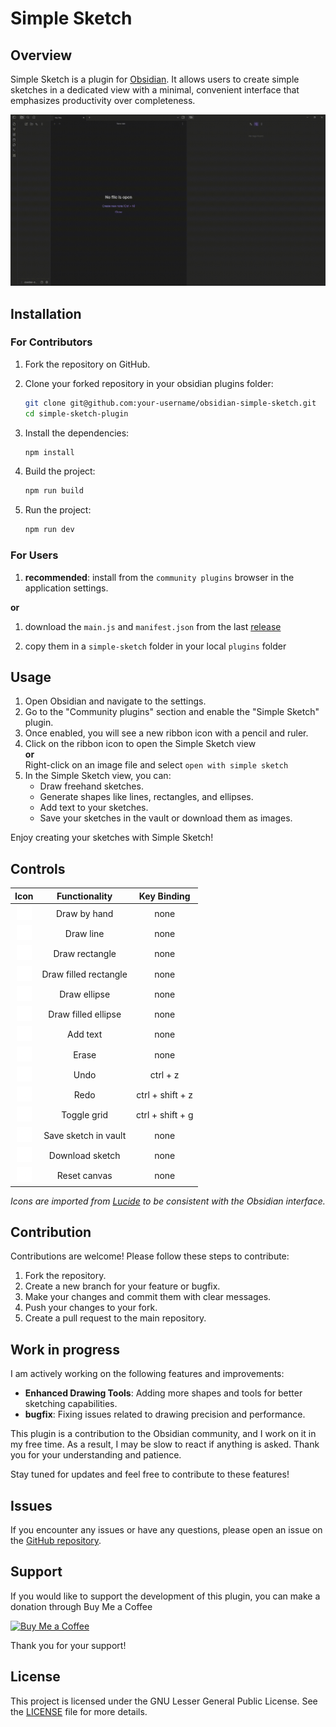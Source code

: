# Simple Sketch

## Overview

Simple Sketch is a plugin for [Obsidian](https://obsidian.md). It allows users to create simple sketches in a dedicated view with a minimal, convenient interface that emphasizes productivity over completeness.

![demo](./assets/demo.gif)

## Installation

### For Contributors

1. Fork the repository on GitHub.

2. Clone your forked repository in your obsidian plugins folder:

    ```sh
    git clone git@github.com:your-username/obsidian-simple-sketch.git
    cd simple-sketch-plugin
    ```

3. Install the dependencies:

    ```sh
    npm install
    ```

4. Build the project:

    ```sh
    npm run build
    ```

5. Run the project:

    ```sh
    npm run dev
    ```

### For Users

1. **recommended**: install from the `community plugins` browser in the application settings.

**or**

1. download the `main.js` and `manifest.json` from the last [release](https://github.com/Yohh/obsidian-simple-sketch/releases)

2. copy them in a `simple-sketch` folder in your local `plugins` folder

## Usage

1. Open Obsidian and navigate to the settings.
2. Go to the "Community plugins" section and enable the "Simple Sketch" plugin.
3. Once enabled, you will see a new ribbon icon with a pencil and ruler.
4. Click on the ribbon icon to open the Simple Sketch view \
   **or**\
   Right-click on an image file and select `open with simple sketch`
5. In the Simple Sketch view, you can:
    - Draw freehand sketches.
    - Generate shapes like lines, rectangles, and ellipses.
    - Add text to your sketches.
    - Save your sketches in the vault or download them as images.

Enjoy creating your sketches with Simple Sketch!

## Controls

|                         Icon                          |     Functionality     |   Key Binding    |
| :---------------------------------------------------: | :-------------------: | :--------------: |
|       ![Pencil](./assets/icons/pencil-line.png)       |     Draw by hand      |       none       |
|           ![Line](./assets/icons/slash.png)           |       Draw line       |       none       |
|        ![Rectangle](./assets/icons/square.png)        |    Draw rectangle     |       none       |
| ![Filled Rectangle](./assets/icons/filled-square.png) | Draw filled rectangle |       none       |
|         ![Ellipse](./assets/icons/circle.png)         |     Draw ellipse      |       none       |
|  ![Filled Ellipse](./assets/icons/filled-circle.png)  |  Draw filled ellipse  |       none       |
|           ![Text](./assets/icons/type.png)            |       Add text        |       none       |
|         ![Eraser](./assets/icons/eraser.png)          |         Erase         |       none       |
|       ![Undo](./assets/icons/iteration-cw.png)        |         Undo          |     ctrl + z     |
|       ![Redo](./assets/icons/iteration-ccw.png)       |         Redo          | ctrl + shift + z |
|         ![Grid](./assets/icons/grid-2x2.png)          |      Toggle grid      | ctrl + shift + g |
|           ![Save](./assets/icons/save.png)            | Save sketch in vault  |       none       |
|       ![Download](./assets/icons/download.png)        |    Download sketch    |       none       |
|         ![Trash](./assets/icons/trash-2.png)          |     Reset canvas      |       none       |

_Icons are imported from [Lucide](https://lucide.dev/) to be consistent with the Obsidian interface._

## Contribution

Contributions are welcome! Please follow these steps to contribute:

1. Fork the repository.
2. Create a new branch for your feature or bugfix.
3. Make your changes and commit them with clear messages.
4. Push your changes to your fork.
5. Create a pull request to the main repository.

## Work in progress

I am actively working on the following features and improvements:

-   **Enhanced Drawing Tools**: Adding more shapes and tools for better sketching capabilities.
-   **bugfix**: Fixing issues related to drawing precision and performance.

This plugin is a contribution to the Obsidian community, and I work on it in my free time. As a result, I may be slow to react if anything is asked. Thank you for your understanding and patience.

Stay tuned for updates and feel free to contribute to these features!

## Issues

If you encounter any issues or have any questions, please open an issue on the [GitHub repository](https://github.com/Yohh/obsidian-simple-sketch/issues).

## Support

If you would like to support the development of this plugin, you can make a donation through Buy Me a Coffee

[![Buy Me a Coffee](https://www.buymeacoffee.com/assets/img/custom_images/orange_img.png)](https://buymeacoffee.com/yohh)

Thank you for your support!

## License

This project is licensed under the GNU Lesser General Public License. See the [LICENSE](LICENSE) file for more details.
